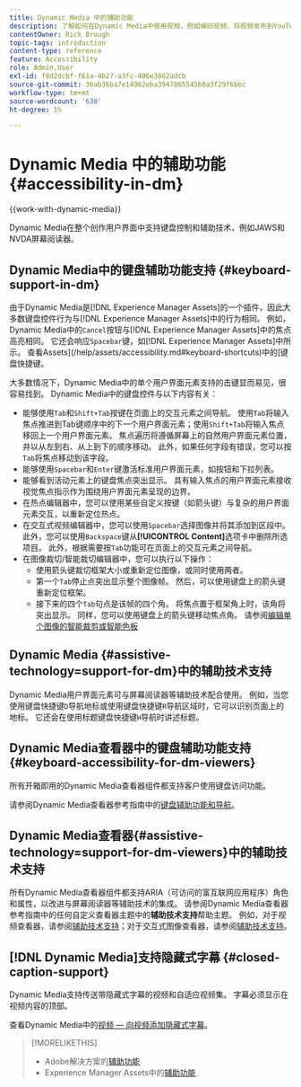```yaml
---
title: Dynamic Media 中的辅助功能
description: 了解如何在Dynamic Media中使用视频，例如编码视频、将视频发布到YouTube以及查看视频报表的最佳实践。 还了解如何向视频添加隐藏式字幕、字幕或章节标记。
contentOwner: Rick Brough
topic-tags: introduction
content-type: reference
feature: Accessibility
role: Admin,User
exl-id: f8d2dcbf-f61a-4b27-a3fc-406e3662adcb
source-git-commit: 36ab36ba7e14962eba3947865545b8a3f29f6bbc
workflow-type: tm+mt
source-wordcount: '638'
ht-degree: 1%

---
```


# Dynamic Media 中的辅助功能 {#accessibility-in-dm}

{{work-with-dynamic-media}}

Dynamic Media在整个创作用户界面中支持键盘控制和辅助技术，例如JAWS和NVDA屏幕阅读器。

## Dynamic Media中的键盘辅助功能支持 {#keyboard-support-in-dm}

由于Dynamic Media是[!DNL Experience Manager Assets]的一个插件，因此大多数键盘控件行为与[!DNL Experience Manager Assets]中的行为相同。 例如，Dynamic Media中的`Cancel`按钮与[!DNL Experience Manager Assets]中的焦点高亮相同。 它还会响应`Spacebar`键，如[!DNL Experience Manager Assets]中所示。 查看Assets](/help/assets/accessibility.md#keyboard-shortcuts)中的[键盘快捷键。

大多数情况下，Dynamic Media中的单个用户界面元素支持的击键显而易见，很容易找到。 Dynamic Media中的键盘控件与以下内容有关：

* 能够使用`Tab`和`Shift+Tab`按键在页面上的交互元素之间导航。
使用`Tab`将输入焦点推进到Tab键顺序中的下一个用户界面元素；使用`Shift+Tab`将输入焦点移回上一个用户界面元素。
焦点遍历将遵循屏幕上的自然用户界面元素位置，并以从左到右、从上到下的顺序移动。 此外，如果任何字段有错误，您可以按`Tab`将焦点移动到该字段。
* 能够使用`Spacebar`和`Enter`键激活标准用户界面元素，如按钮和下拉列表。
* 能够看到活动元素上的键盘焦点突出显示。 具有输入焦点的用户界面元素接收视觉焦点指示作为围绕用户界面元素呈现的边界。
* 在热点编辑器中，您可以使用某些自定义按键（如箭头键）与复杂的用户界面元素交互，以重新定位热点。
* 在交互式视频编辑器中，您可以使用`Spacebar`选择图像并将其添加到区段中。 此外，您可以使用`Backspace`键从&#x200B;**[!UICONTROL Content]**&#x200B;选项卡中删除所选项目。 此外，根据需要按`Tab`功能可在页面上的交互元素之间导航。
* 在图像裁切/智能裁切编辑器中，您可以执行以下操作：
   * 使用箭头键裁切框架大小或重新定位图像，或同时使用两者。
   * 第一个`Tab`停止点突出显示整个图像帧。 然后，可以使用键盘上的箭头键重新定位框架。
   * 接下来的四个`Tab`句点是该帧的四个角。 将焦点置于框架角上时，该角将突出显示。 同样，您可以使用键盘上的箭头键移动焦点角。
请参阅[编辑单个图像的智能裁剪或智能色板](/help/assets/dynamic-media/image-profiles.md#editing-the-smart-crop-or-smart-swatch-of-a-single-image)

<!-- Keyboarding is the same because Dynamic Media is using the same UI library (Coral 3 (Experience Manager 6.5) or Coral Spectrum (in Skyline)) as entire Experience Manager Assets.  -->

<!-- In the Hotspot editor, Dynamic Media lets you use arrow keys to control the position of a hot spot. See [Carousel Banners](/help/assets/dynamic-media/carousel-banners.md#adding-hotspots-or-image-maps-to-an-image-banner) or [Interactive Images](/help/assets/dynamic-media/interactive-images.md#adding-hotspots-to-an-image-banner)  -->

<!-- I think we should definitely mention this in the DM-specific area of documentation for keyboard support. -->

<!-- I would not get into much of details of specific keyboard support logic of these editors. One of the reasons - chances are that accessibility support will receive Phase2-like attention, with more holistic approach. -->

## Dynamic Media {#assistive-technology=support-for-dm}中的辅助技术支持

Dynamic Media用户界面元素可与屏幕阅读器等辅助技术配合使用。 例如，当您使用键盘快捷键`D`导航地标或使用键盘快捷键`R`导航区域时，它可以识别页面上的地标。 它还会在使用标题键盘快捷键`H`导航时讲述标题。

## Dynamic Media查看器中的键盘辅助功能支持 {#keyboard-accessibility-for-dm-viewers}

所有开箱即用的Dynamic Media查看器组件都支持客户使用键盘访问功能。

请参阅Dynamic Media查看器参考指南中的[键盘辅助功能和导航](https://experienceleague.adobe.com/docs/dynamic-media-developer-resources/library/c-keyboard-accessibility.html)。

## Dynamic Media查看器{#assistive-technology=support-for-dm-viewers}中的辅助技术支持

所有Dynamic Media查看器组件都支持ARIA（可访问的富互联网应用程序）角色和属性，以改进与屏幕阅读器等辅助技术的集成。
请参阅Dynamic Media查看器参考指南中的任何自定义查看器主题中的**辅助技术支持**&#x200B;帮助主题。 例如，对于视频查看器，请参阅[辅助技术支持](https://experienceleague.adobe.com/docs/dynamic-media-developer-resources/library/viewers-aem-assets-dmc/video/r-html5-video-viewer-20-assistive.html)；对于交互式图像查看器，请参阅[辅助技术支持](https://experienceleague.adobe.com/docs/dynamic-media-developer-resources/library/viewers-for-aem-assets-only/interactive-images/c-html5-aem-interactive-image-assistive.html#viewers-for-aem-assets-only)。

## [!DNL Dynamic Media]支持隐藏式字幕 {#closed-caption-support}

Dynamic Media支持传送带隐藏式字幕的视频和自适应视频集。 字幕必须显示在视频内容的顶部。

查看Dynamic Media中的[视频 — 向视频添加隐藏式字幕](/help/assets/dynamic-media/video.md#adding-captions-to-video)。


>[!MORELIKETHIS]
>
>* Adobe解决方案的[辅助功能](https://www.adobe.com/accessibility.html)
>* Experience Manager Assets中的[辅助功能](/help/assets/dynamic-media/accessibility-dm.md)
